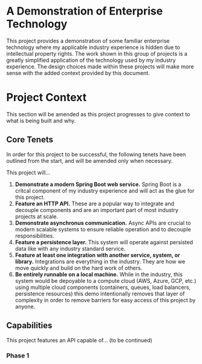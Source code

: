 # A Demonstration of Enterprise Technology
This project provides a demonstration of some familiar enterprise technology where my applicable industry experience is hidden due to intellectual property rights. The work shown in this group of projects is a greatly simplified application of the technology used by my industry experience. The design choices made within these projects will make more sense with the added context provided by this document.

# Project Context

This section will be amended as this project progresses to give context to what is being built and why. 

## Core Tenets

In order for this project to be successful, the following tenets have been outlined from the start, and will be amended only when necessary. 

This project will...
1. **Demonstrate a modern Spring Boot web service.** Spring Boot is a critcal component of my industry experience and will act as the glue for this project. 
2. **Feature an HTTP API.** These are a popular way to integrate and decouple components and are an important part of most industry projects at scale.
3. **Demonstrate asynchronus communication.** Async APIs are crucial to modern scalable systems to ensure reliable operation and to decouple responsibilities.
4. **Feature a persistence layer.** This system will operate against persisted data like with any industry standard service. 
5. **Feature at least one integration with another service, system, or library.** Integrations are everything in the industry. They are how we move quickly and build on the hard work of others. 
6. **Be entirely runnable on a local machine.** While in the industry, this system would be depoyable to a compute cloud (AWS, Azure, GCP, etc.) using multiple cloud components (containers, queues, load balancers, persistence resources) this demo intentionally removes that layer of complexity in order to remove barriers for easy access of this project by anyone.

## Capabilities

This project features an API capable of... (to be continued)

### Phase 1

